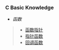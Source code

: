 ### C Basic Knowledge


* *函数*
> * [函数指针](src/fn_ptr.c)
> * [指针函数](src/ptr_fn.c)
> * [回调函数](src/callback_fn.c)
